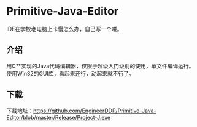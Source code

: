 # Primitive-Java-Editor
IDE在学校老电脑上卡慢怎么办，自己写一个喽。

## 介绍
用C艹实现的Java代码编辑器，仅限于超级入门级别的使用，单文件编译运行。<br>
使用Win32的GUI库，看起来还行，动起来就不行了。

## 下载
下载地址：https://github.com/EngineerDDP/Primitive-Java-Editor/blob/master/Release/Project-J.exe
